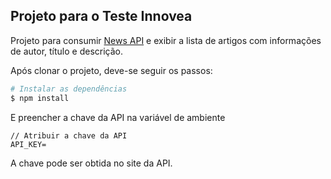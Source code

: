 ## Projeto para o Teste Innovea
<p>Projeto para consumir <a href="https://newsapi.org/">News API</a> e exibir a lista de artigos com informações de autor, título e descrição.</p>
<p>Após clonar o projeto, deve-se seguir os passos:</p>

```bash
# Instalar as dependências
$ npm install
```
<p>E preencher a chave da API na variável de ambiente</p>

```
// Atribuir a chave da API
API_KEY=
```

<p>A chave pode ser obtida no site da API.</p>
